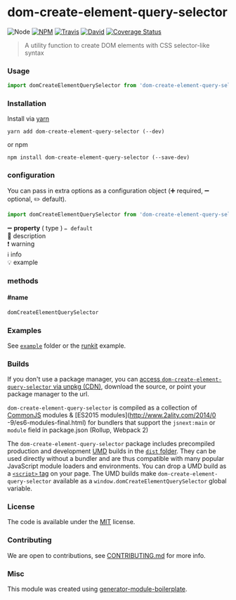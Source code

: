 # dom-create-element-query-selector

![Node](https://img.shields.io/node/v/dom-create-element-query-selector.svg?style=flat-square)
[![NPM](https://img.shields.io/npm/v/dom-create-element-query-selector.svg?style=flat-square)](https://www.npmjs.com/package/dom-create-element-query-selector)
[![Travis](https://img.shields.io/travis/hekigan/dom-create-element-query-selector/master.svg?style=flat-square)](https://travis-ci.org/hekigan/dom-create-element-query-selector)
[![David](https://img.shields.io/david/hekigan/dom-create-element-query-selector.svg?style=flat-square)](https://david-dm.org/hekigan/dom-create-element-query-selector)
[![Coverage Status](https://img.shields.io/coveralls/hekigan/dom-create-element-query-selector.svg?style=flat-square)](https://coveralls.io/github/hekigan/dom-create-element-query-selector)

> A utility function to create DOM elements with CSS selector-like syntax

### Usage

```js
import domCreateElementQuerySelector from 'dom-create-element-query-selector';

```

### Installation

Install via [yarn](https://github.com/yarnpkg/yarn)

	yarn add dom-create-element-query-selector (--dev)

or npm

	npm install dom-create-element-query-selector (--save-dev)


### configuration

You can pass in extra options as a configuration object (➕ required, ➖ optional, ✏️ default).

```js
import domCreateElementQuerySelector from 'dom-create-element-query-selector';

```

➖ **property** ( type ) ` ✏️ default `
<br/> 📝 description
<br/> ❗️ warning
<br/> ℹ️ info
<br/> 💡 example

### methods

#### #name

```js
domCreateElementQuerySelector

```

### Examples

See [`example`](example/script.js) folder or the [runkit](https://runkit.com/hekigan/dom-create-element-query-selector) example.

### Builds

If you don't use a package manager, you can [access `dom-create-element-query-selector` via unpkg (CDN)](https://unpkg.com/dom-create-element-query-selector/), download the source, or point your package manager to the url.

`dom-create-element-query-selector` is compiled as a collection of [CommonJS](http://webpack.github.io/docs/commonjs.html) modules & [ES2015 modules](http://www.2ality.com/2014/0
  -9/es6-modules-final.html) for bundlers that support the `jsnext:main` or `module` field in package.json (Rollup, Webpack 2)

The `dom-create-element-query-selector` package includes precompiled production and development [UMD](https://github.com/umdjs/umd) builds in the [`dist` folder](https://unpkg.com/dom-create-element-query-selector/dist/). They can be used directly without a bundler and are thus compatible with many popular JavaScript module loaders and environments. You can drop a UMD build as a [`<script>` tag](https://unpkg.com/dom-create-element-query-selector) on your page. The UMD builds make `dom-create-element-query-selector` available as a `window.domCreateElementQuerySelector` global variable.

### License

The code is available under the [MIT](LICENSE) license.

### Contributing

We are open to contributions, see [CONTRIBUTING.md](CONTRIBUTING.md) for more info.

### Misc

This module was created using [generator-module-boilerplate](https://github.com/duivvv/generator-module-boilerplate).
